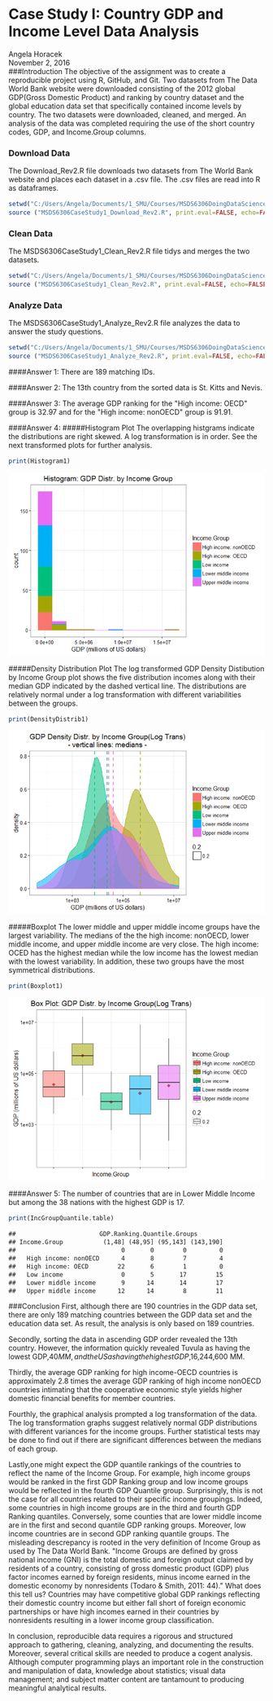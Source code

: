 # Case Study I:  Country GDP and Income Level Data Analysis
Angela Horacek  
November 2, 2016  
###Introduction
The objective of the assignment was to create a reproducible project using R, GitHub, and Git.  Two datasets from The Data World Bank website were downloaded consisting of the 2012 global GDP(Gross Domestic Product) and ranking by country dataset and the global education data set that specifically contained income levels by country.  The two datasets were downloaded, cleaned, and merged. An analysis of the data was completed requiring the use of the short country codes, GDP, and Income.Group columns. 





### Download Data
The Download_Rev2.R file downloads two datasets from The World Bank website and places each dataset in a .csv file.  The .csv files are read into R as dataframes.


```r
setwd("C:/Users/Angela/Documents/1_SMU/Courses/MSDS6306DoingDataScience/CaseStudy1/MSDS6306_CaseStudyI/Data")
source ("MSDS6306CaseStudy1_Download_Rev2.R", print.eval=FALSE, echo=FALSE)
```


### Clean Data
The MSDS6306CaseStudy1_Clean_Rev2.R file tidys and merges the two datasets.  


```r
setwd("C:/Users/Angela/Documents/1_SMU/Courses/MSDS6306DoingDataScience/CaseStudy1/MSDS6306_CaseStudyI/Data")
source ("MSDS6306CaseStudy1_Clean_Rev2.R", print.eval=FALSE, echo=FALSE)
```


### Analyze Data
The MSDS6306CaseStudy1_Analyze_Rev2.R file analyzes the data to answer the study questions. 

```r
setwd("C:/Users/Angela/Documents/1_SMU/Courses/MSDS6306DoingDataScience/CaseStudy1/MSDS6306_CaseStudyI/Analyze")
source ("MSDS6306CaseStudy1_Analyze_Rev2.R", print.eval=FALSE, echo=FALSE)
```

####Answer 1:
There are 189 matching IDs.

####Answer 2:
The 13th country from the sorted data is St. Kitts and Nevis. 

####Answer 3:
The average GDP ranking for the "High income: OECD" group is 32.97 and for the "High income: nonOECD" group is 91.91.

####Answer 4:
#####Histogram Plot
The overlapping histgrams indicate the distributions are right skewed.  A log transformation is in order.  See the next transformed plots for further analysis.

```r
print(Histogram1)
```

![](MSDS6306_CaseStudyI_Final_Rev2_files/figure-html/unnamed-chunk-4-1.png)<!-- -->



#####Density Distribution Plot
The log transformed GDP Density Distibution by Income Group plot shows the five distribution incomes along with their median GDP indicated by the dashed vertical line. The distributions are relatively normal under a log transformation with different variabilities between the groups.

```r
print(DensityDistrib1)
```

![](MSDS6306_CaseStudyI_Final_Rev2_files/figure-html/unnamed-chunk-5-1.png)<!-- -->


#####Boxplot
The lower middle and upper middle income groups have the largest variability. The medians of the the high income: nonOECD, lower middle income, and upper middle income are very close.  The high income: OCED has the highest median while the low income has the lowest median with the lowest variability.  In addition, these two groups have the most symmetrical distributions.

```r
print(Boxplot1)
```

![](MSDS6306_CaseStudyI_Final_Rev2_files/figure-html/unnamed-chunk-6-1.png)<!-- -->


####Answer 5:
The number of countries that are in Lower Middle Income but among the 38 nations with the highest GDP is 17. 


```r
print(IncGroupQuantile.table)
```

```
##                       GDP.Ranking.Quantile.Groups
## Income.Group           (1,48] (48,95] (95,143] (143,190]
##                             0       0        0         0
##   High income: nonOECD      4       8        7         4
##   High income: OECD        22       6        1         0
##   Low income                0       5       17        15
##   Lower middle income       9      14       14        17
##   Upper middle income      12      14        8        11
```




###Conclusion
First, although there are 190 countries in the GDP data set, there are only 189 matching countries between the GDP data set and the education data set.  As  result, the analysis is only based on 189 countries. 

Secondly, sorting the data in ascending GDP order revealed the 13th country.  However, the information quickly revealed Tuvula as having the lowest GDP,$40 MM, and the US as having the highest GDP,$16,244,600 MM.
 
Thirdly, the average GDP ranking for high income-OECD countries is approximately 2.8 times the average GDP ranking of high income nonOECD countries intimating that the cooperative economic style yields higher domestic financial benefits for member countries. 

Fourthly, the graphical analysis prompted a log transformation of the data.  The  log transformation graphs suggest relatively normal GDP distributions with different variances for the income groups.  Further statistical tests may be done to find out if there are significant differences between the medians of each group.  

Lastly,one might expect the GDP quantile rankings of the countries to reflect the name of the Income Group.  For example, high income groups would be ranked in the first GDP Ranking group and low income groups would be reflected in the fourth GDP Quantile group.  Surprisingly, this is not the case for all countries related to their specific income groupings. Indeed, some countries in high income groups are in the third and fourth GDP Ranking quantiles. Conversely, some counties that are lower middle income are in the first and second quantile GDP ranking groups. Moreover, low income countries are in second GDP ranking quantile groups. The misleading descrepancy is rooted in the very definition of Income Group as used by The Data World Bank. "Income Groups are defined by gross national income (GNI) is the total domestic and foreign output claimed by residents of a country, consisting of gross domestic product (GDP) plus factor incomes earned by foreign residents, minus income earned in the domestic economy by nonresidents (Todaro & Smith, 2011: 44)." What does this tell us?  Countries may have competitive global GDP rankings reflecting their domestic country income but either fall short of foreign economic partnerships or have high incomes earned in their countries by nonresidents resulting in a lower income group classification. 

In conclusion, reproducible data requires a rigorous and structured approach to gathering, cleaning, analyzing, and documenting the results. Moreover, several critical skills are needed to produce a cogent analysis. Although computer programming plays an important role in the construction and manipulation of data, knowledge about statistics; visual data management; and subject matter content are tantamount to producing meaningful analytical results.    
